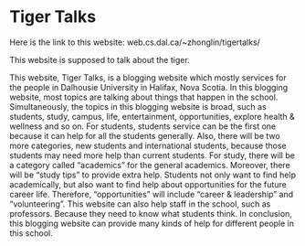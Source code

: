 # Tiger Talks

Here is the link to this website: web.cs.dal.ca/~zhonglin/tigertalks/

This website is supposed to talk about the tiger.

This website, Tiger Talks, is a blogging website which mostly services for the people in Dalhousie University in Halifax, Nova Scotia. In this blogging website, most topics are talking about things that happen in the school. Simultaneously, the topics in this blogging website is broad, such as students, study, campus, life, entertainment, opportunities, explore health & wellness and so on. For students, students service can be the first one because it can help for all the students generally. Also, there will be two more categories, new students and international students, because those students may need more help than current students. For study, there will be a category called “academics” for the general academics. Moreover, there will be “study tips” to provide extra help. Students not only want to find help academically, but also want to find help about opportunities for the future career life. Therefore, “opportunities” will include “career & leadership” and “volunteering”. This website can also help staff in the school, such as professors. Because they need to know what students think. In conclusion, this blogging website can provide many kinds of help for different people in this school.
